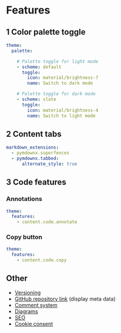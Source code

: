 # Features

## 1 Color palette toggle
```yaml
theme:
  palette: 

    # Palette toggle for light mode
    - scheme: default
      toggle:
        icon: material/brightness-7 
        name: Switch to dark mode

    # Palette toggle for dark mode
    - scheme: slate
      toggle:
        icon: material/brightness-4
        name: Switch to light mode
```

## 2 Content tabs
```yaml
markdown_extensions:
  - pymdownx.superfences
  - pymdownx.tabbed:
      alternate_style: true
```

## 3 Code features

### Annotations
```yaml
theme:
  features:
    - content.code.annotate
```

### Copy button
```yaml
theme:
  features:
    - content.code.copy
```


## Other

- [Versioning](https://squidfunk.github.io/mkdocs-material/setup/setting-up-versioning/)
- [GitHub repository link](https://squidfunk.github.io/mkdocs-material/setup/adding-a-git-repository/) (display meta data)
- [Comment system](https://squidfunk.github.io/mkdocs-material/setup/adding-a-comment-system/)
- [Diagrams](https://squidfunk.github.io/mkdocs-material/reference/diagrams/)
- [SEO](https://squidfunk.github.io/mkdocs-material/setup/setting-up-site-analytics/)
- [Cookie consent](https://squidfunk.github.io/mkdocs-material/setup/ensuring-data-privacy/)